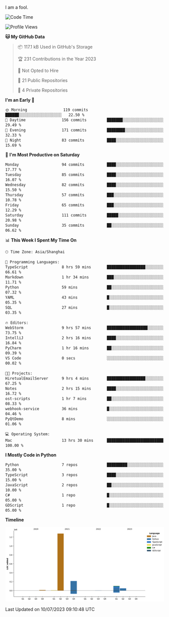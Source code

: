 I am a fool.

<!--START_SECTION:waka-->
![Code Time](http://img.shields.io/badge/Code%20Time-532%20hrs%2025%20mins-blue)

![Profile Views](http://img.shields.io/badge/Profile%20Views-0-blue)

**🐱 My GitHub Data** 

> 📦 117.1 kB Used in GitHub's Storage 
 > 
> 🏆 231 Contributions in the Year 2023
 > 
> 🚫 Not Opted to Hire
 > 
> 📜 21 Public Repositories 
 > 
> 🔑 4 Private Repositories 
 > 
**I'm an Early 🐤** 

```text
🌞 Morning                119 commits         ██████░░░░░░░░░░░░░░░░░░░   22.50 % 
🌆 Daytime                156 commits         ███████░░░░░░░░░░░░░░░░░░   29.49 % 
🌃 Evening                171 commits         ████████░░░░░░░░░░░░░░░░░   32.33 % 
🌙 Night                  83 commits          ████░░░░░░░░░░░░░░░░░░░░░   15.69 % 
```
📅 **I'm Most Productive on Saturday** 

```text
Monday                   94 commits          ████░░░░░░░░░░░░░░░░░░░░░   17.77 % 
Tuesday                  85 commits          ████░░░░░░░░░░░░░░░░░░░░░   16.07 % 
Wednesday                82 commits          ████░░░░░░░░░░░░░░░░░░░░░   15.50 % 
Thursday                 57 commits          ███░░░░░░░░░░░░░░░░░░░░░░   10.78 % 
Friday                   65 commits          ███░░░░░░░░░░░░░░░░░░░░░░   12.29 % 
Saturday                 111 commits         █████░░░░░░░░░░░░░░░░░░░░   20.98 % 
Sunday                   35 commits          ██░░░░░░░░░░░░░░░░░░░░░░░   06.62 % 
```


📊 **This Week I Spent My Time On** 

```text
🕑︎ Time Zone: Asia/Shanghai

💬 Programming Languages: 
TypeScript               8 hrs 59 mins       █████████████████░░░░░░░░   66.61 % 
Markdown                 1 hr 34 mins        ███░░░░░░░░░░░░░░░░░░░░░░   11.71 % 
Python                   59 mins             ██░░░░░░░░░░░░░░░░░░░░░░░   07.32 % 
YAML                     43 mins             █░░░░░░░░░░░░░░░░░░░░░░░░   05.35 % 
SQL                      27 mins             █░░░░░░░░░░░░░░░░░░░░░░░░   03.35 % 

🔥 Editors: 
WebStorm                 9 hrs 57 mins       ██████████████████░░░░░░░   73.75 % 
IntelliJ                 2 hrs 16 mins       ████░░░░░░░░░░░░░░░░░░░░░   16.84 % 
PyCharm                  1 hr 16 mins        ██░░░░░░░░░░░░░░░░░░░░░░░   09.39 % 
VS Code                  0 secs              ░░░░░░░░░░░░░░░░░░░░░░░░░   00.02 % 

🐱‍💻 Projects: 
HiretualEmailServer      9 hrs 4 mins        █████████████████░░░░░░░░   67.25 % 
Notes                    2 hrs 15 mins       ████░░░░░░░░░░░░░░░░░░░░░   16.72 % 
ost-scripts              1 hr 7 mins         ██░░░░░░░░░░░░░░░░░░░░░░░   08.33 % 
webhook-service          36 mins             █░░░░░░░░░░░░░░░░░░░░░░░░   04.46 % 
PyQtDemo                 8 mins              ░░░░░░░░░░░░░░░░░░░░░░░░░   01.06 % 

💻 Operating System: 
Mac                      13 hrs 30 mins      █████████████████████████   100.00 % 
```

**I Mostly Code in Python** 

```text
Python                   7 repos             █████████░░░░░░░░░░░░░░░░   35.00 % 
TypeScript               3 repos             ████░░░░░░░░░░░░░░░░░░░░░   15.00 % 
JavaScript               2 repos             ██░░░░░░░░░░░░░░░░░░░░░░░   10.00 % 
C#                       1 repo              █░░░░░░░░░░░░░░░░░░░░░░░░   05.00 % 
GDScript                 1 repo              █░░░░░░░░░░░░░░░░░░░░░░░░   05.00 % 
```



**Timeline**

![Lines of Code chart](https://raw.githubusercontent.com/VeejaLiu/VeejaLiu/master/assets/bar_graph.png)


 Last Updated on 10/07/2023 09:10:48 UTC
<!--END_SECTION:waka-->
